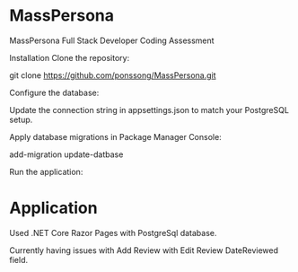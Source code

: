 # MassPersona
MassPersona Full Stack  Developer Coding Assessment

Installation
Clone the repository:

git clone
https://github.com/ponssong/MassPersona.git

Configure the database:

Update the connection string in appsettings.json to match your PostgreSQL setup.

Apply database migrations in Package Manager Console:

add-migration
update-datbase


Run the application:

# Application
Used .NET Core Razor Pages with PostgreSql database.

Currently having issues with Add Review with Edit Review DateReviewed field.


